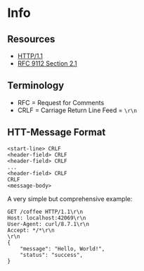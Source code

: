 # Info

## Resources

- [HTTP/1.1](https://en.wikipedia.org/wiki/HTTP)
- [RFC 9112 Section 2.1](https://datatracker.ietf.org/doc/html/rfc9112#name-message-format)

## Terminology

- RFC = Request for Comments
- CRLF = Carriage Return Line Feed = `\r\n`

## HTT-Message Format

```http
<start-line> CRLF
<header-field> CRLF
<header-field> CRLF
...
<header-field> CRLF
CRLF
<message-body>
```

A very simple but comprehensive example:

```http
GET /coffee HTTP/1.1\r\n
Host: localhost:42069\r\n
User-Agent: curl/8.7.1\r\n
Accept: */*\r\n
\r\n
{
    "message": "Hello, World!",
    "status": "success",
}
```
